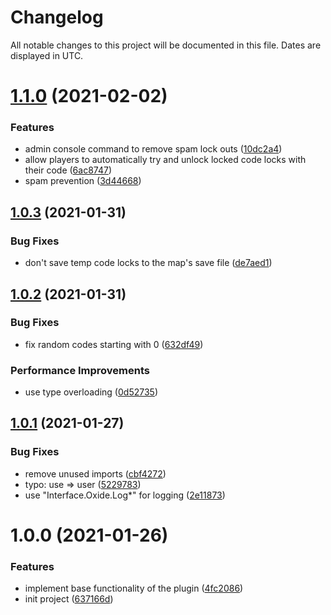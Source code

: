 # Changelog
All notable changes to this project will be documented in this file. Dates are displayed in UTC.

# [1.1.0](https://github.com/RebeccaStevens/uMod-Rust-Plugin-AutoCode/compare/v1.0.3...v1.1.0) (2021-02-02)


### Features

* admin console command to remove spam lock outs ([10dc2a4](https://github.com/RebeccaStevens/uMod-Rust-Plugin-AutoCode/commit/10dc2a42424988ce30576b8f9d31a690f01008b0))
* allow players to automatically try and unlock locked code locks with their code ([6ac8747](https://github.com/RebeccaStevens/uMod-Rust-Plugin-AutoCode/commit/6ac8747632ba056e3699ceeb52740b8462c15795))
* spam prevention ([3d44668](https://github.com/RebeccaStevens/uMod-Rust-Plugin-AutoCode/commit/3d446686dda601d5993669b9372f0c30c53eb166))

## [1.0.3](https://github.com/RebeccaStevens/uMod-Rust-Plugin-AutoCode/compare/v1.0.2...v1.0.3) (2021-01-31)


### Bug Fixes

* don't save temp code locks to the map's save file ([de7aed1](https://github.com/RebeccaStevens/uMod-Rust-Plugin-AutoCode/commit/de7aed14fca7dd0e0f7f1deb0dd41e9ae8844b45))

## [1.0.2](https://github.com/RebeccaStevens/uMod-Rust-Plugin-AutoCode/compare/v1.0.1...v1.0.2) (2021-01-31)


### Bug Fixes

* fix random codes starting with 0 ([632df49](https://github.com/RebeccaStevens/uMod-Rust-Plugin-AutoCode/commit/632df4976604e1a1c0e57b9135f5ac0f40c930f2))


### Performance Improvements

* use type overloading ([0d52735](https://github.com/RebeccaStevens/uMod-Rust-Plugin-AutoCode/commit/0d52735eb4b9fa324543dafd21bf5dd2ad0883c4))

## [1.0.1](https://github.com/RebeccaStevens/uMod-Rust-Plugin-AutoCode/compare/v1.0.0...v1.0.1) (2021-01-27)


### Bug Fixes

* remove unused imports ([cbf4272](https://github.com/RebeccaStevens/uMod-Rust-Plugin-AutoCode/commit/cbf4272dd6d1af0eedfcdc441696175fa09b8344))
* typo: use => user ([5229783](https://github.com/RebeccaStevens/uMod-Rust-Plugin-AutoCode/commit/522978308d1b37a41ea48ab47f30887b345669ea))
* use "Interface.Oxide.Log*" for logging ([2e11873](https://github.com/RebeccaStevens/uMod-Rust-Plugin-AutoCode/commit/2e11873a543e58d5cf6b93574feb9bc4d6726029))

# 1.0.0 (2021-01-26)


### Features

* implement base functionality of the plugin ([4fc2086](https://github.com/RebeccaStevens/uMod-Rust-Plugin-AutoCode/commit/4fc2086b8f6c58bd379c55f7d54a0977de0dbbbd))
* init project ([637166d](https://github.com/RebeccaStevens/uMod-Rust-Plugin-AutoCode/commit/637166ddab3e6c42a6d279e8e380a7c738fde8eb))
